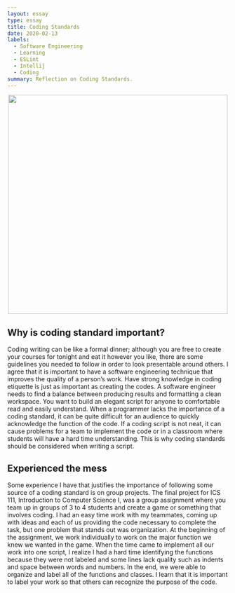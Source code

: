 ```yaml
---
layout: essay
type: essay
title: Coding Standards
date: 2020-02-13
labels:
  - Software Engineering
  - Learning
  - ESLint
  - Intellij
  - Coding
summary: Reflection on Coding Standards.
---
```

<p align='center'>  
<img src="https://Nelson-Liang.github.io/images/Coding standard.jfif" width='500'/>
</p>

## Why is coding standard important? 
Coding writing can be like a formal dinner; although you are free to create your courses for tonight and eat it however you like, there are some guidelines you needed to follow in order to look presentable around others. I agree that it is important to have a software engineering technique that improves the quality of a person’s work. Have strong knowledge in coding etiquette is just as important as creating the codes. A software engineer needs to find a balance between producing results and formatting a clean workspace. You want to build an elegant script for anyone to comfortable read and easily understand. When a programmer lacks the importance of a coding standard, it can be quite difficult for an audience to quickly acknowledge the function of the code. If a coding script is not neat, it can cause problems for a team to implement the code or in a classroom where students will have a hard time understanding. This is why coding standards should be considered when writing a script.

## Experienced the mess
Some experience I have that justifies the importance of following some source of a coding standard is on group projects. The final project for ICS 111, Introduction to Computer Science I, was a group assignment where you team up in groups of 3 to 4 students and create a game or something that involves coding. I had an easy time work with my teammates, coming up with ideas and each of us providing the code necessary to complete the task, but one problem that stands out was organization. At the beginning of the assignment, we work individually to work on the major function we knew we wanted in the game. When the time came to implement all our work into one script, I realize I had a hard time identifying the functions because they were not labeled and some lines lack quality such as indents and space between words and numbers. In the end, we were able to organize and label all of the functions and classes. I learn that it is important to label your work so that others can recognize the purpose of the code.
